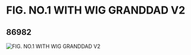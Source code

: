 # FIG. NO.1 WITH WIG GRANDDAD V2
## 86982
![FIG. NO.1 WITH WIG GRANDDAD V2](https://lc-www-live-s.legocdn.com/media/bricks/5/2/4558251.jpg)
